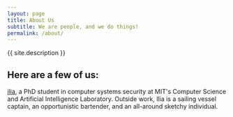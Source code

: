 ```yaml
---
layout: page
title: About Us
subtitle: We are people, and we do things!
permalink: /about/
---
```


{{ site.description }}

<h2>Here are a few of us:</h2>

<a href="http://ilia.hackartscience.com/">ilia</a>, a PhD student in computer systems security at MIT's Computer Science and Artificial Intelligence Laboratory. Outside work, Ilia is a sailing vessel captain, an opportunistic bartender, and an all-around sketchy individual.

